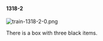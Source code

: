 #### 1318-2
![train-1318-2-0.png](https://github.com/lil-lab/nlvr/raw/master/nlvr/train/images/61/train-1318-2-0.png "train-1318-2-0.png")

There is a box with three black items.